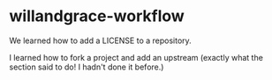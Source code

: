 # willandgrace-workflow

We learned how to add a LICENSE to a repository.

I learned how to fork a project and add an upstream (exactly what the section said to do! I hadn't done it before.)
